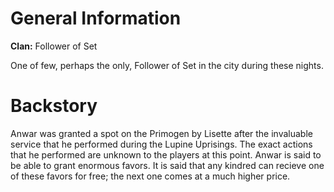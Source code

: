 <!-- TITLE: Anwar -->
<!-- SUBTITLE: Member of the Primogen-->

# General Information
**Clan:** Follower of Set

One of few, perhaps the only, Follower of Set in the city during these nights.

# Backstory
Anwar was granted a spot on the Primogen by Lisette after the invaluable service that he performed during the Lupine Uprisings. The exact actions that he performed are unknown to the players at this point. Anwar is said to be able to grant enormous favors. It is said that any kindred can recieve one of these favors for free; the next one comes at a much higher price.
